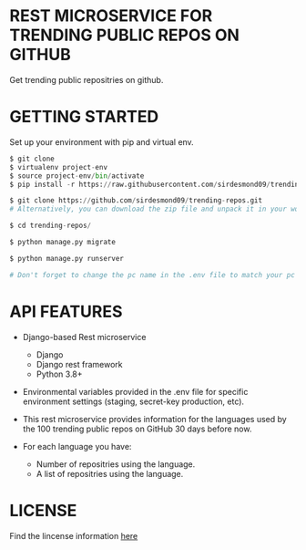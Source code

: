 # REST MICROSERVICE FOR TRENDING PUBLIC REPOS ON GITHUB
Get trending public repositries on github.

# GETTING STARTED

Set up your environment with pip and virtual env.


``` python
$ git clone 
$ virtualenv project-env
$ source project-env/bin/activate
$ pip install -r https://raw.githubusercontent.com/sirdesmond09/trending-repos/main/requirements.txt

$ git clone https://github.com/sirdesmond09/trending-repos.git
# Alternatively, you can download the zip file and unpack it in your work directory

$ cd trending-repos/

$ python manage.py migrate

$ python manage.py runserver

# Don't forget to change the pc name in the .env file to match your pc name before running the server.
```

# API FEATURES
* Django-based Rest microservice
  * Django 
  * Django rest framework
  * Python 3.8+

* Environmental variables provided in the .env file for specific environment settings (staging, secret-key production, etc).

* This rest microservice provides information for the languages used by the 100 trending public repos on GitHub 30 days before now.

* For each language you have:
  * Number of repositries using the language.
  * A list of repositries using the language.

# LICENSE
Find the lincense information [here](https://github.com/sirdesmond09/trending-repos/blob/main/LICENSE)


